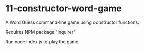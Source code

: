 # 11-constructor-word-game
A Word Guess command-line game using constructor functions.

Requires NPM package "inquirer"

Run node index.js to play the game


